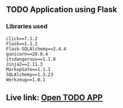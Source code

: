 ## TODO Application using Flask

### Libraries used
```text
click==7.1.2
Flask==1.1.2
Flask-SQLAlchemy==2.4.4
gunicorn==20.0.4
itsdangerous==1.1.0
Jinja2==2.11.3
MarkupSafe==1.1.1
SQLAlchemy==1.3.23
Werkzeug==1.0.1
```

## Live link: [Open TODO APP](https://todo-flask-sanket.herokuapp.com/)
